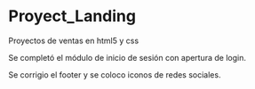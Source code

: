 # Proyect_Landing
Proyectos de ventas en html5 y css

Se completó el módulo de inicio de sesión con apertura de login.

Se corrigio el footer y se coloco iconos de redes sociales.
